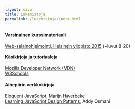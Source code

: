 ```yaml
---
layout: sivu
title: Lukemistoja
permalink: /lukemistoja/index.html 
---
```


#### Varsinainen kurssimateriaali

[Web-selainohjelmointi, Helsingin yliopisto 2015](/weso/) (~luvut 8-20) 

#### Käsikirjoja ja tutoriaaleja

[Mozilla Developer Network (MDN)](https://developer.mozilla.org/fi/)   
[W3Schools](http://www.w3schools.com)   

#### Aihepiirin verkkokirjoja

[Eloquent JavaScript](http://eloquentjavascript.net),  Marijn Haverbeke      
[Learning JavaScript Design Patterns](https://addyosmani.com/resources/essentialjsdesignpatterns/book/),  Addy Osmani  